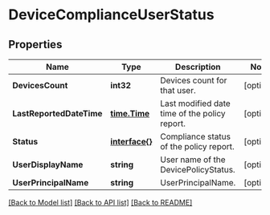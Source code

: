 # DeviceComplianceUserStatus

## Properties

Name | Type | Description | Notes
------------ | ------------- | ------------- | -------------
**DevicesCount** | **int32** | Devices count for that user. | [optional] 
**LastReportedDateTime** | [**time.Time**](time.Time.md) | Last modified date time of the policy report. | [optional] 
**Status** | [**interface{}**](.md) | Compliance status of the policy report. | [optional] 
**UserDisplayName** | **string** | User name of the DevicePolicyStatus. | [optional] 
**UserPrincipalName** | **string** | UserPrincipalName. | [optional] 

[[Back to Model list]](../README.md#documentation-for-models) [[Back to API list]](../README.md#documentation-for-api-endpoints) [[Back to README]](../README.md)


